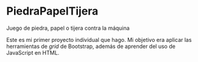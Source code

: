# PiedraPapelTijera
Juego de piedra, papel o tijera contra la máquina

Este es mi primer proyecto individual que hago. Mi objetivo era aplicar las herramientas de *grid* de Bootstrap, además de aprender del uso de JavaScript en HTML.

